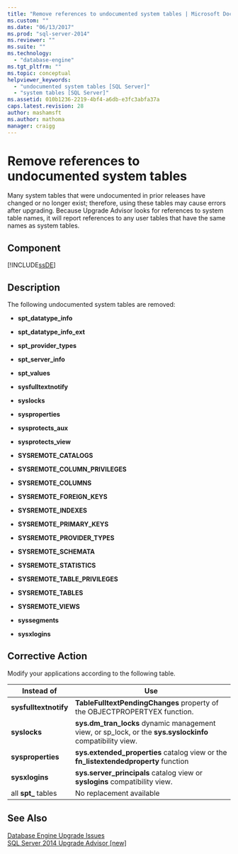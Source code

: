 ```yaml
---
title: "Remove references to undocumented system tables | Microsoft Docs"
ms.custom: ""
ms.date: "06/13/2017"
ms.prod: "sql-server-2014"
ms.reviewer: ""
ms.suite: ""
ms.technology: 
  - "database-engine"
ms.tgt_pltfrm: ""
ms.topic: conceptual
helpviewer_keywords: 
  - "undocumented system tables [SQL Server]"
  - "system tables [SQL Server]"
ms.assetid: 010b1236-2219-4bf4-a6db-e3fc3abfa37a
caps.latest.revision: 28
author: mashamsft
ms.author: mathoma
manager: craigg
---
```

# Remove references to undocumented system tables
  Many system tables that were undocumented in prior releases have changed or no longer exist; therefore, using these tables may cause errors after upgrading. Because Upgrade Advisor looks for references to system table names, it will report references to any user tables that have the same names as system tables.  
  
## Component  
 [!INCLUDE[ssDE](../../includes/ssde-md.md)]  
  
## Description  
 The following undocumented system tables are removed:  
  
-   **spt_datatype_info**  
  
-   **spt_datatype_info_ext**  
  
-   **spt_provider_types**  
  
-   **spt_server_info**  
  
-   **spt_values**  
  
-   **sysfulltextnotify**  
  
-   **syslocks**  
  
-   **sysproperties**  
  
-   **sysprotects_aux**  
  
-   **sysprotects_view**  
  
-   **SYSREMOTE_CATALOGS**  
  
-   **SYSREMOTE_COLUMN_PRIVILEGES**  
  
-   **SYSREMOTE_COLUMNS**  
  
-   **SYSREMOTE_FOREIGN_KEYS**  
  
-   **SYSREMOTE_INDEXES**  
  
-   **SYSREMOTE_PRIMARY_KEYS**  
  
-   **SYSREMOTE_PROVIDER_TYPES**  
  
-   **SYSREMOTE_SCHEMATA**  
  
-   **SYSREMOTE_STATISTICS**  
  
-   **SYSREMOTE_TABLE_PRIVILEGES**  
  
-   **SYSREMOTE_TABLES**  
  
-   **SYSREMOTE_VIEWS**  
  
-   **syssegments**  
  
-   **sysxlogins**  
  
## Corrective Action  
 Modify your applications according to the following table.  
  
|Instead of|Use|  
|----------------|---------|  
|**sysfulltextnotify**|**TableFulltextPendingChanges** property of the OBJECTPROPERTYEX function.|  
|**syslocks**|**sys.dm_tran_locks** dynamic management view, or sp_lock, or the **sys.syslockinfo** compatibility view.|  
|**sysproperties**|**sys.extended_properties** catalog view or the **fn_listextendedproperty** function|  
|**sysxlogins**|**sys.server_principals** catalog view or **syslogins** compatibility view.|  
|all **spt_** tables|No replacement available|  
  
## See Also  
 [Database Engine Upgrade Issues](../../../2014/sql-server/install/database-engine-upgrade-issues.md)   
 [SQL Server 2014 Upgrade Advisor &#91;new&#93;](/sql/2014/sql-server/install/sql-server-2014-upgrade-advisor)  
  
  
